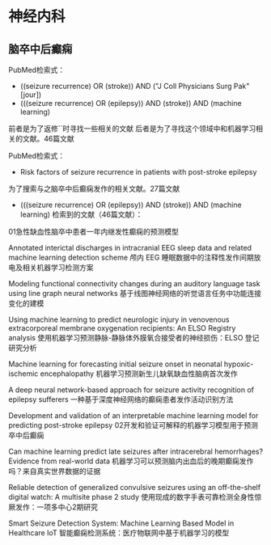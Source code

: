 # 神经内科

## 脑卒中后癫痫

PubMed检索式：
- ((seizure recurrence) OR (stroke)) AND ("J Coll Physicians Surg Pak"[jour])
- (((seizure recurrence) OR (epilepsy)) AND (stroke)) AND (machine learning)

前者是为了返修``时寻找一些相关的文献
后者是为了寻找这个领域中和机器学习相关的文献。46篇文献


PubMed检索式：
- Risk factors of seizure recurrence in patients with post-stroke epilepsy

为了搜索与之脑卒中后癫痫发作的相关文献。27篇文献



- (((seizure recurrence) OR (epilepsy)) AND (stroke)) AND (machine learning)
检索到的文献（46篇文献）：

01急性缺血性脑卒中患者一年内继发性癫痫的预测模型

Annotated interictal discharges in intracranial EEG sleep data and related machine learning detection scheme
颅内 EEG 睡眠数据中的注释性发作间期放电及相关机器学习检测方案

Modeling functional connectivity changes during an auditory language task using line graph neural networks
基于线图神经网络的听觉语言任务中功能连接变化的建模


Using machine learning to predict neurologic injury in venovenous extracorporeal membrane oxygenation recipients: An ELSO Registry analysis
使用机器学习预测静脉-静脉体外膜氧合接受者的神经损伤：ELSO 登记研究分析

Machine learning for forecasting initial seizure onset in neonatal hypoxic-ischemic encephalopathy
机器学习预测新生儿缺氧缺血性脑病首次发作

A deep neural network-based approach for seizure activity recognition of epilepsy sufferers
一种基于深度神经网络的癫痫患者发作活动识别方法


Development and validation of an interpretable machine learning model for predicting post-stroke epilepsy
02开发和验证可解释的机器学习模型用于预测卒中后癫痫


Can machine learning predict late seizures after intracerebral hemorrhages? Evidence from real-world data
机器学习可以预测脑内出血后的晚期癫痫发作吗？来自真实世界数据的证据

Reliable detection of generalized convulsive seizures using an off-the-shelf digital watch: A multisite phase 2 study
使用现成的数字手表可靠检测全身性惊厥发作：一项多中心2期研究

Smart Seizure Detection System: Machine Learning Based Model in Healthcare IoT
智能癫痫检测系统：医疗物联网中基于机器学习的模型